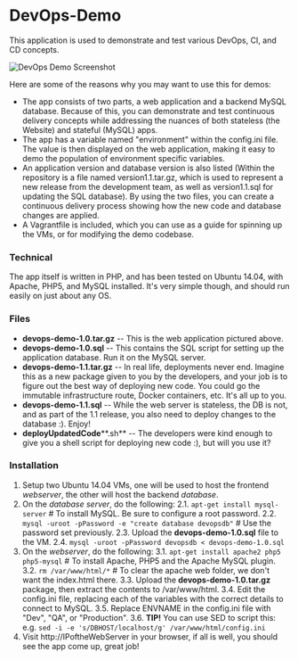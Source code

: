# DevOps-Demo

This application is used to demonstrate and test various DevOps, CI, and CD concepts.

![DevOps Demo Screenshot](https://raw.githubusercontent.com/devopslibrary/devops-demo/master/screenshots/overview.png "Overview")

Here are some of the reasons why you may want to use this for demos:

 - The app consists of two parts, a web application and a backend MySQL database.  Because of this, you can demonstrate and test continuous delivery concepts while addressing the nuances of both stateless (the Website) and stateful (MySQL) apps.
 - The app has a variable named "environment" within the config.ini file.  The value is then displayed on the web application, making it easy to demo the population of environment specific variables.
 - An application version and database version is also listed (Within the repository is a file named version1.1.tar.gz, which is used to represent a new release from the development team, as well as version1.1.sql for updating the SQL database).  By using the two files, you can create a continuous delivery process showing how the new code and database changes are applied.
 - A Vagrantfile is included, which you can use as a guide for spinning up the VMs, or for modifying the demo codebase.

### Technical
The app itself is written in PHP, and has been tested on Ubuntu 14.04, with Apache, PHP5, and MySQL installed.  It's very simple though, and should run easily on just about any OS.

### Files
* **devops-demo-1.0.tar.gz** -- This is the web application pictured above.
* **devops-demo-1.0.sql** -- This contains the SQL script for setting up the application database.  Run it on the MySQL server.
* **devops-demo-1.1.tar.gz** -- In real life, deployments never end.  Imagine this as a new package given to you by the developers, and your job is to figure out the best way of deploying new code.  You could go the immutable infrastructure route, Docker containers, etc.  It's all up to you.
* **devops-demo-1.1.sql** -- While the web server is stateless, the DB is not, and as part of the 1.1 release, you also need to deploy changes to the database :).  Enjoy!
* **deployUpdatedCode****.sh** -- The developers were kind enough to give you a shell script for deploying new code :), but will you use it?

### Installation
1. Setup two Ubuntu 14.04 VMs, one will be used to host the frontend *webserver*, the other will host the backend *database*.
2. On the *database server*, do the following:
    2.1. `apt-get install mysql-server` # To install MySQL.  Be sure to configure a root password.
    2.2. `mysql -uroot -pPassword -e "create database devopsdb"` # Use the password set previously.
    2.3. Upload the **devops-demo-1.0.sql** file to the VM.
    2.4. `mysql -uroot -pPassword devopsdb < devops-demo-1.0.sql`
3. On the *webserver*, do the following:
    3.1. `apt-get install apache2 php5 php5-mysql` # To install Apache, PHP5 and the Apache MySQL plugin.
    3.2. `rm /var/www/html/*` # To clear the apache web folder, we don't want the index.html there.
    3.3. Upload the **devops-demo-1.0.tar.gz** package, then extract the contents to /var/www/html.
    3.4. Edit the config.ini file, replacing each of the variables with the correct details to connect to MySQL.
    3.5. Replace ENVNAME in the config.ini file with "Dev", "QA", or "Production".
    3.6. **TIP!** You can use SED to script this: e.g. `sed -i -e 's/DBHOST/localhost/g' /var/www/html/config.ini`
4. Visit http://IPoftheWebServer in your browser, if all is well, you should see the app come up, great job!